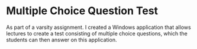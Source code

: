# Multiple Choice Question Test
 As part of a varsity assignment. I created a Windows application that allows lectures to create a test consisting of multiple choice questions, which the students can then answer on this application.
